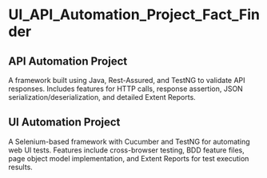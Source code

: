 # UI_API_Automation_Project_Fact_Finder
## API Automation Project
A framework built using Java, Rest-Assured, and TestNG to validate API responses. Includes features for HTTP calls, response assertion, JSON serialization/deserialization, and detailed Extent Reports.

## UI Automation Project
A Selenium-based framework with Cucumber and TestNG for automating web UI tests. Features include cross-browser testing, BDD feature files, page object model implementation, and Extent Reports for test execution results.
